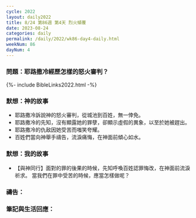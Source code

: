 ```yaml
---
cycle: 2022
layout: daily2022
title: 8/24 第86週 第4天 烈火傾覆
date: 2023-08-24
categories: daily
permalink: /daily/2022/wk86-day4-daily.html
weekNum: 86
dayNum: 4
---
```


### 問題：耶路撒冷經歷怎樣的怒火審判？

{%- include BibleLinks2022.html -%}

### 默想：神的故事
+ 耶路撒冷訴說神的怒火審判，從城池到百姓，無一倖免。
+ 耶路撒冷的先知，沒有顯露她的罪孽，卻顯示虛假的異象，以至於她被趕出。
+ 耶路撒冷的仇敌因她受苦而嗤笑夸耀。
+ 百姓們當向神舉手禱告，流淚痛悔，在神面前傾心如水。

### 默想：我的故事
+ 【與神同行】面對的罪的後果的時候，先知呼喚百姓認罪悔改，在神面前流淚祈求。 當我們在罪中受苦的時候，應當怎樣做呢？

### 禱告：

### 筆記與生活回應：

